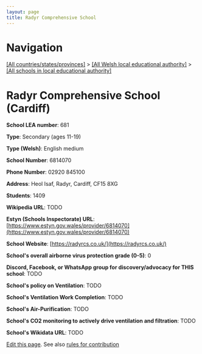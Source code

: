 ```yaml
---
layout: page
title: Radyr Comprehensive School
---
```

# Navigation

[[All countries/states/provinces]](../../..) > [[All Welsh local educational authority]](../..) > [[All schools in local educational authority]](..)

# Radyr Comprehensive School (Cardiff)

**School LEA number**: 681

**Type**: Secondary (ages 11-19)

**Type (Welsh)**: English medium

**School Number**: 6814070

**Phone Number**: 02920 845100

**Address**: Heol Isaf, Radyr, Cardiff, CF15 8XG

**Students**: 1409

**Wikipedia URL**: TODO

**Estyn (Schools Inspectorate) URL**: [https://www.estyn.gov.wales/provider/6814070](https://www.estyn.gov.wales/provider/6814070)

**School Website**: [https://radyrcs.co.uk/](https://radyrcs.co.uk/)

**School's overall airborne virus protection grade (0-5)**: 0

**Discord, Facebook, or WhatsApp group for discovery/advocacy for THIS school**: TODO

**School's policy on Ventilation**: TODO

**School's Ventilation Work Completion**: TODO

**School's Air-Purification**: TODO

**School's CO2 monitoring to actively drive ventilation and filtration**: TODO

**School's Wikidata URL**: TODO




[Edit this page](https://github.com/ventilate-schools/Wales/edit/prif/./Cardiff/Radyr_Comprehensive_School.md). See also [rules for contribution](../../../contribution-rules/)